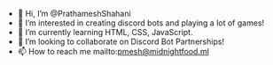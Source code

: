 - 👋 Hi, I’m @PrathameshShahani
- 👀 I’m interested in creating discord bots and playing a lot of games!
- 🌱 I’m currently learning HTML, CSS, JavaScript.
- 💞️ I’m looking to collaborate on Discord Bot Partnerships!
- 📫 How to reach me mailto:pmesh@midnightfood.ml

<!---
PrathameshShahani/PrathameshShahani is a ✨ special ✨ repository because its `README.md` (this file) appears on your GitHub profile.
You can click the Preview link to take a look at your changes.
--->
